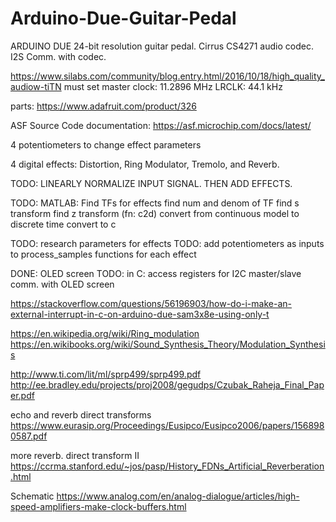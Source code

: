 # Arduino-Due-Guitar-Pedal

ARDUINO DUE 24-bit resolution guitar pedal.
Cirrus CS4271 audio codec. 
I2S Comm. with codec.

https://www.silabs.com/community/blog.entry.html/2016/10/18/high_quality_audiow-tiTN
must set master clock: 11.2896 MHz    LRCLK: 44.1 kHz

parts: https://www.adafruit.com/product/326

ASF Source Code documentation: https://asf.microchip.com/docs/latest/

4 potentiometers to change effect parameters

4 digital effects: Distortion, Ring Modulator, Tremolo, and Reverb.

TODO: LINEARLY NORMALIZE INPUT SIGNAL.  THEN ADD EFFECTS.

TODO: MATLAB: Find TFs for effects
  find num and denom of TF
  find s transform
  find z transform (fn: c2d) convert from continuous model to discrete time
  convert to c

TODO: research parameters for effects
TODO: add potentiometers as inputs to process_samples functions for each effect

DONE: OLED screen
TODO: in C: access registers for I2C master/slave comm. with OLED screen

https://stackoverflow.com/questions/56196903/how-do-i-make-an-external-interrupt-in-c-on-arduino-due-sam3x8e-using-only-t

https://en.wikipedia.org/wiki/Ring_modulation
https://en.wikibooks.org/wiki/Sound_Synthesis_Theory/Modulation_Synthesis

http://www.ti.com/lit/ml/sprp499/sprp499.pdf
http://ee.bradley.edu/projects/proj2008/gegudps/Czubak_Raheja_Final_Paper.pdf

echo and reverb direct transforms
https://www.eurasip.org/Proceedings/Eusipco/Eusipco2006/papers/1568980587.pdf

more reverb. direct transform II
https://ccrma.stanford.edu/~jos/pasp/History_FDNs_Artificial_Reverberation.html

Schematic
https://www.analog.com/en/analog-dialogue/articles/high-speed-amplifiers-make-clock-buffers.html



